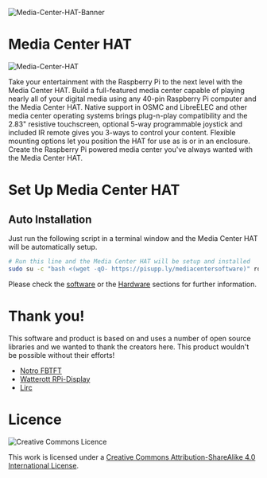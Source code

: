 ![Media-Center-HAT-Banner](https://user-images.githubusercontent.com/1878314/73882204-8fcbaa80-4859-11ea-87c1-692a14d2118b.png)
# Media Center HAT
![Media-Center-HAT](https://user-images.githubusercontent.com/1878314/61450665-7ad80a00-a94f-11e9-918c-2fbe432d55bf.png)

Take your entertainment with the Raspberry Pi to the next level with the Media Center HAT. Build a full-featured media center capable of playing nearly all of your digital media using any 40-pin Raspberry Pi computer and the Media Center HAT. Native support in OSMC and LibreELEC and other media center operating systems brings plug-n-play compatibility and the 2.83" resistive touchscreen, optional 5-way programmable joystick and included IR remote gives you 3-ways to control your content. Flexible mounting options let you position the HAT for use as is or in an enclosure. Create the Raspberry Pi powered media center you've always wanted with the Media Center HAT.

# Set Up Media Center HAT
## Auto Installation
Just run the following script in a terminal window and the Media Center HAT will be automatically setup.
```bash
# Run this line and the Media Center HAT will be setup and installed
sudo su -c "bash <(wget -qO- https://pisupp.ly/mediacentersoftware)" root
```

Please check the [software](https://github.com/PiSupply/Media-Center-HAT/blob/master/Software) or the [Hardware](https://github.com/PiSupply/Media-Center-HAT/blob/master/Hardware) sections for further information.

# Thank you!

This software and product is based on and uses a number of open source libraries and we wanted to thank the creators here. This product wouldn't be possible without their efforts!

- [Notro FBTFT](https://github.com/notro/fbtft/wiki)
- [Watterott RPi-Display](https://github.com/watterott/RPi-Display)
- [Lirc](http://www.lirc.org/)

# Licence

![Creative Commons Licence](https://user-images.githubusercontent.com/3359418/82903405-ce948600-9f58-11ea-8125-b452a79a0b6b.png)

This work is licensed under a [Creative Commons Attribution-ShareAlike 4.0 International License](http://creativecommons.org/licenses/by-sa/4.0/).

